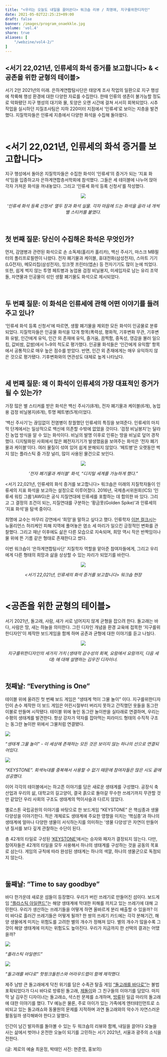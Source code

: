 ```yaml
---
title: "<우리는 오늘도 내일을 끌어쓴다> 워크숍 리뷰 / 최명애, 지구를위한디자인"
date: 2021-05-02T22:25:23+09:00
draft: false
banner: /images/program_onaekkle.jpg
volume: 'vol.4'
share: true
aliases: [
    "/webzine/vol4-2/"
]
---
```


## <서기 22,021년, 인류세의 화석 증거를 보고합니다> & <공존을 위한 균형의 테이블>

<div class="lg:pl-8 lg:m-8 text-xl italic">

서기 2만 2021년의 미래. 은하계연합탐사단은 태양계 조사 작업의 일환으로 지구 행성에 착륙해 행성 환경에 대한 다양한 자료를 수집한다. 한때 인류의 생존이 불가능할 정도로 악화됐던 지구 행성의 대기와 물, 토양은 오랜 시간에 걸쳐 서서히 회복되었다. 시추 작업을 실시하던 지질조사팀은 지하 220미터 지점에서 ‘인류세’로 보이는 지층을 발견했다. 지질학자들은 인류세 지층에서 다양한 화석을 수집해 돌아왔다.

</div>

<br/>

# <서기 22,021년, 인류세의 화석 증거를 보고합니다>

지구 행성에서 돌아온 지질학자들은 수집한 화석이 ‘인류세’의 증거가 되는 ‘지표 화석’임을 입증하고자 은하계연합층서학회에 참석했다. 그들은 세 테이블에 나누어 앉아 각자 가져온 화석을 꺼내놓았다. 그리고 ‘인류세 화석 등록 신청서’를 작성했다.


<center>
<img class="lg:w-3/5" src="/images/webzine/vol4/2/onaekkle_1.jpg">

*‘인류세 화석 등록 신청서’ 열두 장과 화석 실물. 각자 마음에 드는 화석을 골라 네 개씩 별 스티커를 붙였다.*
</center>

<br/>

## 첫 번째 질문: 당신이 수집해온 화석은 무엇인가?

먼저, 감염병과 관련된 화석으로 손 소독제(홀리카 홀리카), 백신 주사기, 마스크 MB필터의 폴리프로필렌이 나왔다. 전자 폐기물과 케이블, 휴대전화(삼성전자), 스마트 기기(LG전자), 메모리칩(삼성전자), 잉크젯 프린터(엡손) 등 전자기기도 많이 눈에 띄었다. 또한, 쉽게 썩지 않는 투명 페트병과 농업용 검정 비닐봉지, 미세입자로 남는 유리 조약돌, 자연물과 인공물이 섞인 생활 폐기물도 화석으로 제시되었다.

<br/>

## 두 번째 질문: 이 화석은 인류세에 관해 어떤 이야기를 들려주고 있나?

‘인류세 화석 등록 신청서’에 따르면, 생활 폐기물을 제외한 모든 화석이 인공물로 분류되었다. 지질학자들은 인공물 화석을 12개 항목(폭력성, 평화적, 기후변화 무관, 기후변화 유발, 인간에게 유익, 인간 외 존재에 유익, 즐거움, 끔찍함, 중독성, 영감을 불러 일으킴, 값비쌈, 값쌈)에서 1~9의 척도로 평가했다. 인공물 화석들은 ‘인간에게 유익함’ 항목에서 공통적으로 매우 높은 점수를 받았다. 반면, 인간 외 존재에게는 매우 유익하지 않은 것으로 평가됐다. 기후변화와의 연관성도 대체로 높게 나타났다.

<br/>

## 세 번째 질문: 왜 이 화석이 인류세의 가장 대표적인 증거가 될 수 있는가?

가장 많은 별 스티커를 받은 화석은 백신 주사기(8개), 전자 폐기물과 케이블(6개), 농업용 검정 비닐봉지(6개), 투명 페트병(5개)이었다.

‘백신 주사기’는  끊임없이 전염병이 창궐했던 인류세의 특징을 보여준다. 인류세의 마지막 단계에서는 일상적으로 백신에 의존할 수밖에 없었을 것이다. ‘검정 비닐봉지’는 달라진 농업 방식을 알 수 있는 화석이다. 비닐의 발명 이후로 인류는 땅을 비닐로 덮어 경작했다. 디지털화된 사회에서 많은 폐전자기기가 발생했음을 보여주는 화석은 ‘전자 폐기물과 케이블’이다. 여러 물질이 섞여 있어 쉽게 분해되지 않았다. ‘페트병’은 오랫동안 썩지 않는 플라스틱 중 가장 널리, 많이 사용된 물건으로 보인다.

<center>
<img class="lg:w-3/5" src="/images/webzine/vol4/2/onaekkle_2.jpg">

*‘전자 폐기물과 케이블’ 화석, “디지털 세계를 가능하게 했다.”*
</center>

<span class="font-bold"><서기 22,021년, 인류세의 화석 증거를 보고합니다></span> 워크숍은 미래의 지질학자들이 인류세의 지표 화석을 보고하는 설정으로 이루어졌다. 2016년, 국제층서위원회(ICS) ‘인류세 워킹 그룹’(AWG)은 공식 지질연대에 인류세를 포함하는 데 합의한 바 있다. 그리고 그 결정의 조건이 되는, 지질연대를 구분하는 ‘황금못(Golden Spike)’과 인류세의 ‘지표 화석’을 탐색 중이다.

최명애 교수는 마무리 강연에서 ‘희망’을 말하고 싶다고 했다. 인류학자 [이븐 컬크시](https://anthropocenestudies.com/wp-content/uploads/2020/03/EPI_11_%E1%84%8E%E1%85%AC%E1%84%86%E1%85%A7%E1%86%BC%E1%84%8B%E1%85%A2-2.pdf)는 뉴올리언스 허리케인 피해 지역에 풀어놓은 염소 세 마리가 일으킨 긍정적인 변화를 관찰했다. 그리고 재난 이후에도 삶은 다른 모습으로 지속되며, 희망 역시 작은 반짝임이나 물 위에 뜬 기름 같은 형태로 존재한다고 썼다.

이번 워크숍이 ‘은하계연합탐사단’ 지질학자 역할을 맡아준 참여자들에게, 그리고 우리에게 다른 형태의 희망과 삶을 상상할 수 있는 자리가 되었기를 바란다.

<center>
<img class="lg:w-3/5" src="/images/webzine/vol4/2/onaekkle_3.jpg">

*<서기 22,021년, 인류세의 화석 증거를 보고합니다> 워크숍 현장*
</center>

<br/>

# <공존을 위한 균형의 테이블>

서기 2021년, 돌고래, 사람, 새가 서로 넘어지지 않게 균형을 잡으려 한다. 돌고래는 바다, 사람은 땅, 새는 하늘을 의미한다. 그린 디자인 개념을 환경 교육에 접목한 ‘지구를위한디자인'이 제작한 보드게임을 함께 하며 공존과 균형에 대한 이야기를 듣고 나눴다.

<center>
<img class="lg:w-3/5" src="/images/webzine/vol4/2/onaekkle_4.jpg">

*지구를위한디자인의 세가지 가치 (생태적 감수성의 회복, 요람에서 요람까지, 다음 세대) 에 대해 설명하는 김우진 디자이너.*
</center>

<br/>

## 첫째날: “Everything is One”

테이블 위에 올려진 첫 번째 보드 게임은 “생태계 먹이 그물 놀이” 이다. 지구를위한디자인이 손수 제작한 이 보드 게임은 어린시절부터 버리지 못하고 간직했던 옷들을 동그란 이불로 만들며 시작됐다. 테이블 위에 놓인 동그란 놀이판을 실타래로 연결하며, 우리는 수평의 생태계를 발견한다. 항상 강자가 약자를 잡아먹는 피라미드 형태의 수직적 구조는 동그란 놀이판 위에서 그물처럼 연결됐다.


<div class="lg:flex items-center">
<div class="lg:pt-4 px-2 lg:flex-1">
<img src="/images/webzine/vol4/2/onaekkle_5.jpg">

*“생태계 그물 놀이” - 이 세상에 존재하는 모든 것은 보이지 않는 하나의 선으로 연결되어있다.*
</div>

<div class="lg:pt-4 px-2 lg:flex-1">
<img src="/images/webzine/vol4/2/onaekkle_6.jpg">

*“KEYSTONE”. 회색늑대를 중복해서 사용할 수 없기 때문에 참여자들은 많은 시도 끝에 성공했다.*
</div>
</div>

이어 각각의 테이블에서는 하고픈 이야기를 담은 새로운 생태계를 구성했다. 공장식 축산업과 우리의 삶, 대학교의 길고양이, 결국 흙으로 돌아갈 무수한 쓰레기까지 무관할 것만 같았던 우리 사회의 구조도 생태계의 먹이사슬과 다르지 않았다.

옐로스톤 국립공원의 이야기를 바탕으로 한 보드게임 “KEYSTONE” 은 핵심종과 생물 다양성을 이야기한다. 적은 개체로도 생태계에 주요한 영향을 미치는 ‘핵심종'과 하나의 생태계에 얼마나 다양한 생물이 서식하는지를 의미하는 ‘생물 다양성’은 자연이 만들어낸 질서를 보다 깊게 관찰하는 수단이 된다.

총 42개의 타일로 구성된  [‘KEYSTONE’](https://tumblbug.com/keystone?fbclid=IwAR1IdCsebl-FuzKwD83qWNpm7nNCV4GhwQHNSuZ9GKIVFP9rj078kaY3d-M)에서는 승자와 패자가 결정되지 않는다. 다만, 참여자들은 42개의 타일을 모두 사용해서 하나의 생태계를 구성하는 것을 공동의 목표로 삼는다. 게임의 규칙에 따라 완성된 생태계는 하나의 색깔, 하나의 생물군으로 독점되지 않는다.

<br/>

## 둘째날: “Time to say goodbye”


바다 한가운데 새로운 섬들이 등장했다. 우리가 버린 쓰레기로 만들어진 섬이다. 보드게임 [“플라스틱 아일랜드”](https://www.game4earth.com/boardgame)는 해양 생태계에 막대한 피해를 끼치고 있는 쓰레기에 대해 고민한다. 우리가 생산하는 쓰레기들을 어떻게 하면 올바르게 분리 배출할 수 있을까? 이미 바다로 흘러간 쓰레기들은 어떻게 될까? 한 쌍의 쓰레기 카드에는 각각 분해기간, 해양 생물에게 미치는 위험도를 고려한 별의 개수가 정해져 있다. 별의 개수가 많을수록 그것이 해양 생태계에 미치는 위험도도 높아진다. 우리가 지금까지 한 선택의 결과는 어땠을까?

<div class="lg:flex items-center">
<div class="lg:pt-4 px-2 lg:flex-1">
<img src="/images/webzine/vol4/2/onaekkle_7.jpg">

*“플라스틱 아일랜드”*
</div>
<div class="lg:pt-4 px-2 lg:flex-1">
<img src="/images/webzine/vol4/2/onaekkle_8.jpg">

*“돌고래를 바다로" 핫핑크돌핀스와 어라우드랩이 함께 제작했다.*
</div>
</div>


제주 남방 큰 돌고래에게 닥친 위기를 담은 수족관 탈출 게임 [“돌고래를 바다로”](http://hotpinkdolphins.org/?p=22212)는 불법 포획되었다가 다시 바다로 방류된 돌고래, [제돌이](http://www.jejusori.net/news/articleView.html?idxno=314778)와 그 친구들의 이야기를 담았다. 마지막 날 김우진 디자이너는 돌고래쇼, 샥스핀 문제를 소개하며, [방류](https://ko.wikipedia.org/wiki/2013%EB%85%84_%EB%8C%80%ED%95%9C%EB%AF%BC%EA%B5%AD_%EB%82%A8%EB%B0%A9%ED%81%B0%EB%8F%8C%EA%B3%A0%EB%9E%98_%EB%B0%A9%EC%82%AC)된 일곱 마리의 돌고래에 대한 이야기를 했다. TV 예능은 물론, 주로 아이가 있는 가족에게 엔터테인먼트로 소비되고 있는 돌고래쇼와 동물원의 문제를 지적하며 과연 돌고래와의 악수가 자연스러운 활동일까 생각해봐야 한다고 말했다.

인간이 남긴 발자취를 돌아볼 수 있는 두 워크숍의 리뷰와 함께, 내일을 끌어다 오늘을 사는 삶에서 벗어나 온전한 오늘이 되기를 고민하는 서기 2021년, 서울과 광주의 소식을 전한다.

(글: 제로의 예술 최윤정, 박태인 사진: 현준영, 홍보의)
